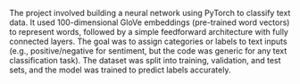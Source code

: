 The project involved building a neural network using PyTorch to classify text data. It used 100-dimensional GloVe embeddings (pre-trained word vectors) to represent words, followed by a simple feedforward architecture with fully connected layers. The goal was to assign categories or labels to text inputs (e.g., positive/negative for sentiment, but the code was generic for any text classification task). The dataset was split into training, validation, and test sets, and the model was trained to predict labels accurately.
